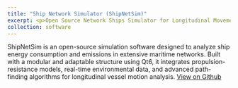 ```yaml
---
title: "Ship Network Simulator (ShipNetSim)"
excerpt: <p>Open Source Network Ships Simulator for Longitudinal Movemenet and Energy Consumption Calculations <a href="https://github.com/VTTI-CSM/ShipNetSim" target="_blank"><img src="/images/ShipNetSim.png" alt="ShipNetSim"></a></p>
collection: software
---
```


ShipNetSim is an open-source simulation software designed to analyze ship energy consumption and emissions in extensive maritime networks. Built with a modular and adaptable structure using Qt6, it integrates propulsion-resistance models, real-time environmental data, and advanced path-finding algorithms for longitudinal vessel motion analysis. [View on Github](https://github.com/VTTI-CSM/ShipNetSim) 